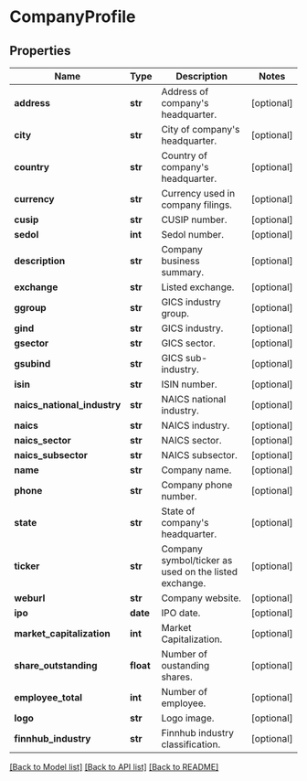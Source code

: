 # CompanyProfile

## Properties
Name | Type | Description | Notes
------------ | ------------- | ------------- | -------------
**address** | **str** | Address of company&#39;s headquarter. | [optional] 
**city** | **str** | City of company&#39;s headquarter. | [optional] 
**country** | **str** | Country of company&#39;s headquarter. | [optional] 
**currency** | **str** | Currency used in company filings. | [optional] 
**cusip** | **str** | CUSIP number. | [optional] 
**sedol** | **int** | Sedol number. | [optional] 
**description** | **str** | Company business summary. | [optional] 
**exchange** | **str** | Listed exchange. | [optional] 
**ggroup** | **str** | GICS industry group. | [optional] 
**gind** | **str** | GICS industry. | [optional] 
**gsector** | **str** | GICS sector. | [optional] 
**gsubind** | **str** | GICS sub-industry. | [optional] 
**isin** | **str** | ISIN number. | [optional] 
**naics_national_industry** | **str** | NAICS national industry. | [optional] 
**naics** | **str** | NAICS industry. | [optional] 
**naics_sector** | **str** | NAICS sector. | [optional] 
**naics_subsector** | **str** | NAICS subsector. | [optional] 
**name** | **str** | Company name. | [optional] 
**phone** | **str** | Company phone number. | [optional] 
**state** | **str** | State of company&#39;s headquarter. | [optional] 
**ticker** | **str** | Company symbol/ticker as used on the listed exchange. | [optional] 
**weburl** | **str** | Company website. | [optional] 
**ipo** | **date** | IPO date. | [optional] 
**market_capitalization** | **int** | Market Capitalization. | [optional] 
**share_outstanding** | **float** | Number of oustanding shares. | [optional] 
**employee_total** | **int** | Number of employee. | [optional] 
**logo** | **str** | Logo image. | [optional] 
**finnhub_industry** | **str** | Finnhub industry classification. | [optional] 

[[Back to Model list]](../README.md#documentation-for-models) [[Back to API list]](../README.md#documentation-for-api-endpoints) [[Back to README]](../README.md)


